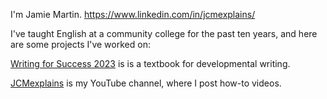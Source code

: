 I'm Jamie Martin. https://www.linkedin.com/in/jcmexplains/

I've taught English at a community college for the past ten years, and here are some projects I've worked on:

[Writing for Success 2023](https://www.jcmexplains.com/textbook.html) is is a textbook for developmental writing.

[JCMexplains](https://www.youtube.com/channel/UCjiNc0N_kLpolTjdJo7HQXQ) is my YouTube channel, where I post how-to videos.
